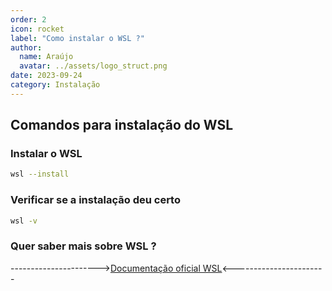 ```yaml
---
order: 2
icon: rocket
label: "Como instalar o WSL ?"
author:
  name: Araújo
  avatar: ../assets/logo_struct.png
date: 2023-09-24
category: Instalação
---
```


## Comandos para instalação do WSL

### Instalar o WSL

```bash
wsl --install
```

### Verificar se a instalação deu certo

```bash
wsl -v
```

### Quer saber mais sobre WSL ?

---------------------->[Documentação oficial WSL](https://docs.microsoft.com/pt-br/windows/wsl/)<-----------------------

